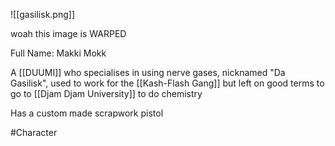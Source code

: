![[gasilisk.png]]

woah this image is WARPED

Full Name: Makki Mokk

A [[DUUMI]] who specialises in using nerve gases, nicknamed "Da Gasilisk", used to work for the [[Kash-Flash Gang]] but left on good terms to go to [[Djam Djam University]] to do chemistry


Has a custom made scrapwork pistol


#Character